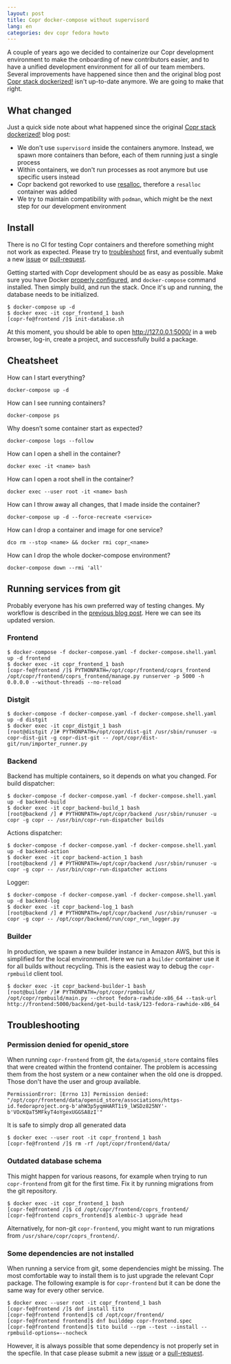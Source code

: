 ```yaml
---
layout: post
title: Copr docker-compose without supervisord
lang: en
categories: dev copr fedora howto
---
```



A couple of years ago we decided to containerize our Copr development
environment to make the onboarding of new contributors easier, and to have a
unified development environment for all of our team members. Several
improvements have happened since then and the original blog post
[Copr stack dockerized!][copr-stack-dockerized] isn't up-to-date anymore. We are
going to make that right.


## What changed

Just a quick side note about what happened since the original
[Copr stack dockerized!][copr-stack-dockerized] blog post:

- We don't use `supervisord` inside the containers anymore. Instead, we spawn
  more containers than before, each of them running just a single process
- Within containers, we don't run processes as root anymore but use specific
  users instead
- Copr backend got reworked to use [resalloc][resalloc], therefore a `resalloc`
  container was added
- We try to maintain compatibility with `podman`, which might be the next step
  for our development environment


## Install

<div class="alert alert-warning" role="alert">
  There is no CI for testing Copr containers and therefore something might not
  work as expected. Please try to
  <a href="#troubleshooting">troubleshoot</a> first, and eventually submit a
  new <a href="https://pagure.io/copr/copr/issues">issue</a> or
  <a href="https://pagure.io/copr/copr/pull-requests">pull-request</a>.
</div>

Getting started with Copr development should be as easy as possible. Make sure
you have Docker [properly configured][fedora-docker], and `docker-compose`
command installed. Then simply build, and run the stack. Once it's up and
running, the database needs to be initialized.

```
$ docker-compose up -d
$ docker exec -it copr_frontend_1 bash
[copr-fe@frontend /]$ init-database.sh
```

At this moment, you should be able to open <http://127.0.0.1:5000/> in a web
browser, log-in, create a project, and successfully build a package.


## Cheatsheet

How can I start everything?

```
docker-compose up -d
```

How can I see running containers?

```
docker-compose ps
```

Why doesn’t some container start as expected?

```
docker-compose logs --follow
```

How can I open a shell in the container?

```
docker exec -it <name> bash
```

How can I open a root shell in the container?

```
docker exec --user root -it <name> bash
```

How can I throw away all changes, that I made inside the container?

```
docker-compose up -d --force-recreate <service>
```

How can I drop a container and image for one service?

```
dco rm --stop <name> && docker rmi copr_<name>
```

How can I drop the whole docker-compose environment?

```
docker-compose down --rmi 'all'
```


## Running services from git

Probably everyone has his own preferred way of testing changes. My workflow is
described in the [previous blog post][my-personal-workflow]. Here we can see its
updated version.


### Frontend

```
$ docker-compose -f docker-compose.yaml -f docker-compose.shell.yaml up -d frontend
$ docker exec -it copr_frontend_1 bash
[copr-fe@frontend /]$ PYTHONPATH=/opt/copr/frontend/coprs_frontend /opt/copr/frontend/coprs_frontend/manage.py runserver -p 5000 -h 0.0.0.0 --without-threads --no-reload
```

### Distgit

```
$ docker-compose -f docker-compose.yaml -f docker-compose.shell.yaml up -d distgit
$ docker exec -it copr_distgit_1 bash
[root@distgit /]# PYTHONPATH=/opt/copr/dist-git /usr/sbin/runuser -u copr-dist-git -g copr-dist-git -- /opt/copr/dist-git/run/importer_runner.py
```

### Backend

Backend has multiple containers, so it depends on what you changed. For build dispatcher:

```
$ docker-compose -f docker-compose.yaml -f docker-compose.shell.yaml up -d backend-build
$ docker exec -it copr_backend-build_1 bash
[root@backend /] # PYTHONPATH=/opt/copr/backend /usr/sbin/runuser -u copr -g copr -- /usr/bin/copr-run-dispatcher builds
```

Actions dispatcher:

```
$ docker-compose -f docker-compose.yaml -f docker-compose.shell.yaml up -d backend-action
$ docker exec -it copr_backend-action_1 bash
[root@backend /] # PYTHONPATH=/opt/copr/backend /usr/sbin/runuser -u copr -g copr -- /usr/bin/copr-run-dispatcher actions
```

Logger:

```
$ docker-compose -f docker-compose.yaml -f docker-compose.shell.yaml up -d backend-log
$ docker exec -it copr_backend-log_1 bash
[root@backend /] # PYTHONPATH=/opt/copr/backend /usr/sbin/runuser -u copr -g copr -- /opt/copr/backend/run/copr_run_logger.py
```


### Builder

In production, we spawn a new builder instance in Amazon AWS, but this is
simplified for the local environment. Here we run a `builder` container use it
for all builds without recycling. This is the easiest way to debug the
`copr-rpmbuild` client tool.

```
$ docker exec -it copr_backend-builder-1 bash
[root@builder /]# PYTHONPATH=/opt/copr/rpmbuild/ /opt/copr/rpmbuild/main.py --chroot fedora-rawhide-x86_64 --task-url http://frontend:5000/backend/get-build-task/123-fedora-rawhide-x86_64
```


## Troubleshooting

### Permission denied for openid_store

When running `copr-frontend` from git, the `data/openid_store`
contains files that were created within the frontend container. The
problem is accessing them from the host system or a new container
when the old one is dropped. Those don't have the user and group
available.

```
PermissionError: [Errno 13] Permission denied: "/opt/copr/frontend/data/openid_store/associations/https-id.fedoraproject.org-b'ahW3p5yqmHART1i9_lWSDz825NY'-b'VOcKQaT5MFkyT4oYgexUGGSA8zI'"
```

It is safe to simply drop all generated data

```
$ docker exec --user root -it copr_frontend_1 bash
[copr-fe@frontend /]$ rm -rf /opt/copr/frontend/data/
```

### Outdated database schema

This might happen for various reasons, for example when trying to run
`copr-frontend` from git for the first time. Fix it by running
migrations from the git repository.

```
$ docker exec -it copr_frontend_1 bash
[copr-fe@frontend /]$ cd /opt/copr/frontend/coprs_frontend/
[copr-fe@frontend coprs_frontend]$ alembic-3 upgrade head
```

Alternatively, for non-git `copr-frontend`, you might want to run
migrations from `/usr/share/copr/coprs_frontend/`.


### Some dependencies are not installed

When running a service from git, some dependencies might be missing. The most
comfortable way to install them is to just upgrade the relevant Copr
package. The following example is for `copr-frontend` but it can be done the
same way for every other service.

```
$ docker exec --user root -it copr_frontend_1 bash
[copr-fe@frontend /]$ dnf install tito
[copr-fe@frontend frontend]$ cd /opt/copr/frontend/
[copr-fe@frontend frontend]$ dnf builddep copr-frontend.spec
[copr-fe@frontend frontend]$ tito build --rpm --test --install --rpmbuild-options=--nocheck
```

However, it is always possible that some dependency is not properly set in the
specfile. In that case please submit a new [issue][copr-issues] or a
[pull-request][copr-prs].



[copr-stack-dockerized]: http://frostyx.cz/posts/copr-stack-dockerized
[pr-1214]: https://pagure.io/copr/copr/pull-request/1214
[resalloc]: https://github.com/praiskup/resalloc
[fedora-docker]: https://developer.fedoraproject.org/tools/docker/about.html
[copr-issues]: https://pagure.io/copr/copr/issues
[copr-prs]: https://pagure.io/copr/copr/pull-requests
[my-personal-workflow]: http://frostyx.cz/posts/copr-stack-dockerized#my-personal-workflow
